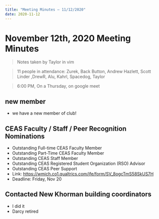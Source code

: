 ```yaml
---
title: "Meeting Minutes – 11/12/2020"
date: 2020-11-12
---
```

# November 12th, 2020 Meeting Minutes
> Notes taken by Taylor in vim

>11 people in attendance: Zurek, Back Button, Andrew Hazlett, Scott Linder ,DrewR, Alu, Kahrl, Spacedog, Taylor

> 6:00 PM, On a Thursday, on google meet

## new member
- we have a new member of club!

## CEAS Faculty / Staff / Peer Recognition Nominations
* Outstanding Full-time CEAS Faculty Member
* Outstanding Part-Time CEAS Faculty Member
* Outstanding CEAS Staff Member
* Outstanding CEAS Registered Student Organization (RSO) Advisor
* Outstanding CEAS Peer Support
* Link: https://wmich.co1.qualtrics.com/jfe/form/SV_8ogcTmS58SkUS7H
* Deadline: Friday, Nov 20

## Contacted New Khorman building coordinators
* I did it
* Darcy retired






